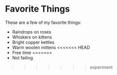 # Favorite Things

These are a few of my favorite things:

- Raindrops on roses
- Whiskers on kittens
- Bright copper kettles
- Warm woolen mittens
<<<<<<< HEAD
- Free time
=======
- Not failing 
>>>>>>> experiment

